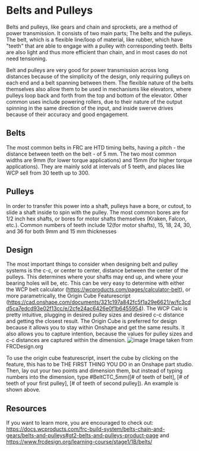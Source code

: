# Belts and Pulleys
Belts and pulleys, like gears and chain and sprockets, are a method of power transmission. It consists of two main parts; The belts and the pulleys. The belt, which is a flexible line/loop of material, like rubber, which have "teeth" that are able to engage with a pulley with corresponding teeth. Belts are also light and thus more efficient than chain, and in most cases do not need tensioning. 

Belt and pulleys are very good for power transmission across long distances because of the simplicity of the design, only requiring pulleys on each end and a belt spanning between them. The flexible nature of the belts themselves also allow them to be used in mechanisms like elevators, where pulleys loop back and forth from the top and bottom of the elevator. Other common uses include powering rollers, due to their nature of the output spinning in the same direction of the input, and inside swerve drives because of their accuracy and good engagement. 
## Belts
The most common belts in FRC are HTD timing belts, having a pitch - the distance between teeth on the belt - of 5 mm. The two most common widths are 9mm (for lower torque applications) and 15mm (for higher torque applications). They are mainly sold at intervals of 5 teeth, and places like WCP sell from 30 teeth up to 300. 
## Pulleys
In order to transfer this power into a shaft, pulleys have a bore, or cutout, to slide a shaft inside to spin with the pulley. The most common bores are for 1/2 inch hex shafts, or bores for motor shafts themselves (Kraken, Falcon, etc.).
Common numbers of teeth include 12(for motor shafts), 15, 18, 24, 30, and 36 for both 9mm and 15 mm thicknesses
## Design 
The most important things to consider when designing belt and pulley systems is the c-c, or center to center, distance between the center of the pulleys. This determines where your shafts may end up, and where your bearing holes will be, etc. This can be very easy to determine with either the WCP belt calculator (https://wcproducts.com/pages/calculator-belt), or more parametrically, the Origin Cube Featurescript (https://cad.onshape.com/documents/321c197a842fc5f1a29e6621/w/fc3cdd5ca7edcd93e02f13cc/e/2cfe24ac6426e0f1b6455954). The WCP Calc is pretty intuitive, plugging in desired pulley sizes and desired c-c distance and getting the closest result. The Origin Cube is preferred for design because it allows you to stay within Onshape and get the same results. It also allows you to capture intention, because the values for pulley sizes and c-c distances are captured within the dimension. ![image](https://github.com/user-attachments/assets/14bcce1e-a386-4337-8190-e9fbf2c59f85)
Image taken from FRCDesign.org

To use the origin cube featurescript, insert the cube by clicking on the feature, this has to be THE FIRST THING YOU DO in an Onshape part studio. Then, lay out your two points and dimension them, but instead of typing numbers into the dimension, type #BeltCTC_5mm([# of teeth of belt], [# of teeth of your first pulley], [# of teeth of second pulley]). An example is shown above. 
## Resources
If you want to learn more, you are encouraged to check out: https://docs.wcproducts.com/frc-build-system/belts-chain-and-gears/belts-and-pulleys#gt2-belts-and-pulleys-product-page and https://www.frcdesign.org/learning-course/stage1/1B/belts/
